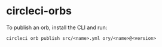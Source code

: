 # circleci-orbs

To publish an orb, install the CLI and run:

```
circleci orb publish src/<name>.yml ory/<name>@<version>
```

